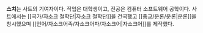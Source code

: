 **스치**는 사트의 기여자이다. 직업은 대학생이고, 전공은 컴퓨터 소프트웨어 공학이다. 사트에서는 [[국가/자소크 철학단|자소크 철학단]]을 건국했고 [[종교/운론/운론|운론]]을 창시했으며 [[언어/자소크어족/자소크어파/자소크어|자소크어]]를 제작했다.